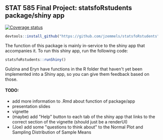 
<!-- README.md is generated from README.Rmd. Please edit that file -->
STAT 585 Final Project: statsfoRstudents package/shiny app
----------------------------------------------------------

[![Coverage status](https://codecov.io/gh/jzemmels/finalProject/branch/master/graph/badge.svg)](https://codecov.io/github/jzemmels/finalProject?branch=master)

``` r
devtools::install_github("https://github.com/jzemmels/statsfoRstudents")
```

The function of this package is mainly in-service to the shiny app that accompanies it. To run this shiny app, run the following code:

``` r
statsfoRstudents::runShiny()
```

Gulzina and Eryn have functions in the R folder that haven't yet been implemented into a Shiny app, so you can give them feedback based on those.

#### TODO:

-   add more information to .Rmd about function of package/app
-   presentation slides
-   vignette
-   (maybe) add "Help" button to each tab of the shiny app that links to the correct section of the vignette (should just be a renderUI)
-   (Joe) add some "questions to think about" to the Normal Plot and Sampling Distribution of Sample Means
